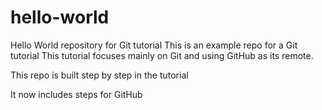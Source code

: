 # hello-world
Hello World repository for Git tutorial
This is an example repo for a Git tutorial
This tutorial focuses mainly on Git and using GitHub as its remote.

This repo is built step by step in the tutorial

It now includes steps for GitHub
